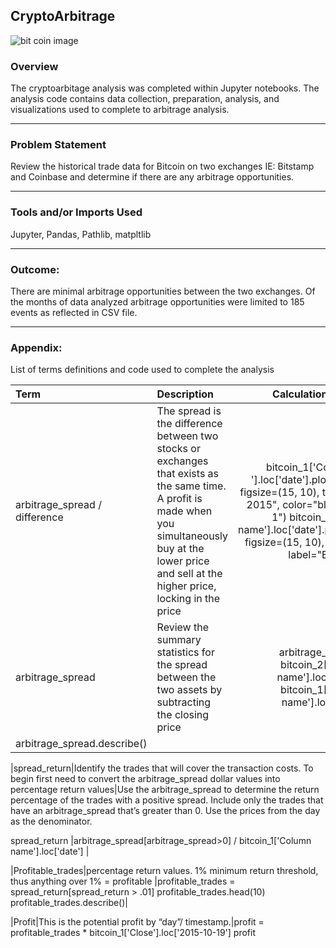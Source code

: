 ## CryptoArbitrage

![bit coin image](https://executium.com/m/alt/images/1140521458_cryptoarbitrage.jpg)

### Overview

The cryptoarbitage analysis was completed within Jupyter notebooks. The analysis code contains data collection, preparation, analysis, and visualizations used to complete to arbitrage analysis.  

---

### Problem Statement
Review the historical trade data for Bitcoin on two exchanges IE: Bitstamp and Coinbase and determine if there are any arbitrage opportunities.  

---

### Tools and/or Imports Used 
Jupyter, Pandas, Pathlib, matpltlib

---

### Outcome: 
There are minimal arbitrage opportunities between the two exchanges.  Of the months of data analyzed arbitrage opportunities were limited to 185 events as reflected in CSV file.  

---

### Appendix:  
List of terms definitions and code used to complete the analysis

| Term | Description | Calculation/ or Value |
| :--- | :--- | :---: |
|arbitrage_spread / difference |The spread is the difference between two stocks or exchanges that exists as the same time.  A profit is made when you simultaneously buy at the lower price and sell at the higher price, locking in the price |bitcoin_1['Column name '].loc['date'].plot(legend=True, figsize=(15, 10), title="October 19, 2015", color="blue", label="BTC 1") bitcoin_2['Column name'].loc['date'].plot(legend=True, figsize=(15, 10), color="orange", label="BTC 2")
|arbitrage_spread| Review the summary statistics for the spread between the two assets by subtracting the closing price|arbitrage_spread = bitcoin_2['Column name'].loc['date'] - bitcoin_1['Column name'].loc['date']  
arbitrage_spread.describe()|

|spread_return|Identify the trades that will cover the transaction costs. To begin first need to convert the arbitrage_spread dollar values into percentage return values|Use the arbitrage_spread to determine the return percentage of the trades with a positive spread. Include only the trades that have an arbitrage_spread that’s greater than 0. Use the prices from the day as the denominator. 

spread_return |arbitrage_spread[arbitrage_spread>0] / bitcoin_1['Column name'].loc['date'] |

|Profitable_trades|percentage return values. 1% minimum return threshold, thus anything over 1% = profitable |profitable_trades = spread_return[spread_return > .01]
profitable_trades.head(10)
profitable_trades.describe()|

|Profit|This is the potential profit by “day”/ timestamp.|profit = profitable_trades * bitcoin_1['Close'].loc['2015-10-19']
profit
